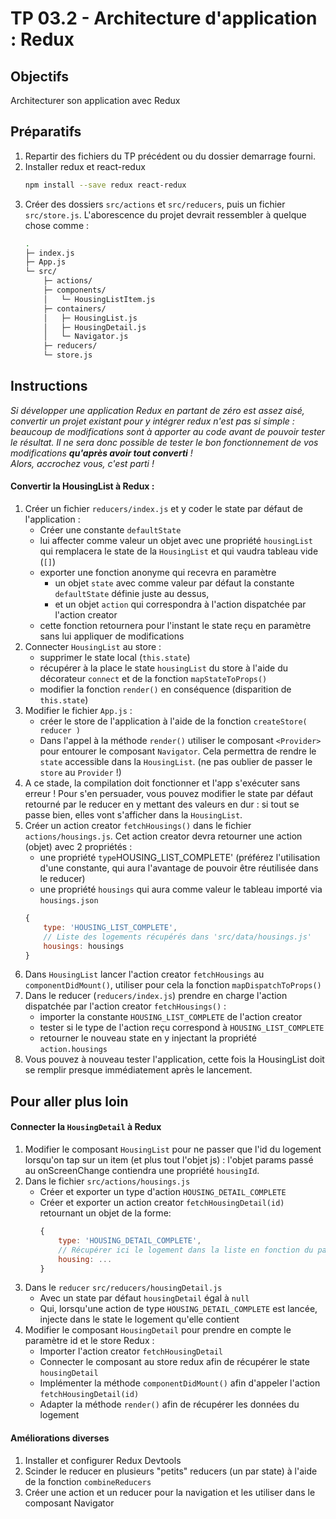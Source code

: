 # TP 03.2 - Architecture d'application : Redux

## Objectifs

Architecturer son application avec Redux

## Préparatifs
1. Repartir des fichiers du TP précédent ou du dossier demarrage fourni.
1. Installer redux et react-redux
    ```bash
    npm install --save redux react-redux
    ```
1. Créer des dossiers `src/actions` et `src/reducers`, puis un fichier `src/store.js`. L'aborescence du projet devrait ressembler à quelque chose comme :
	```bash
	.
	├─ index.js
	├─ App.js
	└─ src/
		├─ actions/
		├─ components/
		│   └─ HousingListItem.js
		├─ containers/
		│   ├─ HousingList.js
		│   ├─ HousingDetail.js
		│   └─ Navigator.js
		├─ reducers/
		└─ store.js
	```


## Instructions
*Si développer une application Redux en partant de zéro est assez aisé, convertir un projet existant pour y intégrer redux n'est pas si simple : beaucoup de modifications sont à apporter au code avant de pouvoir tester le résultat. Il ne sera donc possible de tester le bon fonctionnement de vos modifications **qu'après avoir tout converti** ! <br>Alors, accrochez vous, c'est parti !*

#### Convertir la HousingList à Redux :

1. Créer un fichier `reducers/index.js` et y coder le state par défaut de l'application :
	+ Créer une constante `defaultState`
	+ lui affecter comme valeur un objet avec une propriété `housingList` qui remplacera le state de la `HousingList` et qui vaudra tableau vide (`[]`)
	+ exporter une fonction anonyme qui recevra en paramètre
		* un objet `state` avec comme valeur par défaut la constante `defaultState` définie juste au dessus,
		* et un objet `action` qui correspondra à l'action dispatchée par l'action creator
	+ cette fonction retournera pour l'instant le state reçu en paramètre sans lui appliquer de modifications
1. Connecter `HousingList` au store :
	+ supprimer le state local (`this.state`)
	+ récupérer à la place le state `housingList` du store à l'aide du décorateur `connect` et de la fonction `mapStateToProps()`
	+ modifier la fonction `render()` en conséquence (disparition de `this.state`)
1. Modifier le fichier `App.js` :
	+ créer le store de l'application à l'aide de la fonction `createStore( reducer )`
	+ Dans l'appel à la méthode `render()` utiliser le composant `<Provider>` pour entourer le composant `Navigator`. Cela permettra de rendre le `state` accessible dans la `HousingList`. (ne pas oublier de passer le `store` au `Provider` !)
1. A ce stade, la compilation doit fonctionner et l'app s'exécuter sans erreur ! Pour s'en persuader, vous pouvez modifier le state par défaut retourné par le reducer en y mettant des valeurs en dur : si tout se passe bien, elles vont s'afficher dans la `HousingList`.
1. Créer un action creator `fetchHousings()` dans le fichier `actions/housings.js`. Cet action creator devra retourner une action (objet) avec 2 propriétés :
	+ une propriété `type`HOUSING_LIST_COMPLETE' (préférez l'utilisation d'une constante, qui aura l'avantage de pouvoir être réutilisée dans le reducer)
	+ une propriété `housings` qui aura comme valeur le tableau importé via `housings.json`
	```js
	{
		type: 'HOUSING_LIST_COMPLETE',
		// Liste des logements récupérés dans 'src/data/housings.js'
		housings: housings
	}
	```
1. Dans `HousingList` lancer l'action creator `fetchHousings` au `componentDidMount()`, utiliser pour cela la fonction `mapDispatchToProps()`
1. Dans le reducer (`reducers/index.js`) prendre en charge l'action dispatchée par l'action creator `fetchHousings()` :
	+ importer la constante `HOUSING_LIST_COMPLETE` de l'action creator
	+ tester si le type de l'action reçu correspond à `HOUSING_LIST_COMPLETE`
	+ retourner le nouveau state en y injectant la propriété `action.housings`
1. Vous pouvez à nouveau tester l'application, cette fois la HousingList doit se remplir presque immédiatement après le lancement.


## Pour aller plus loin

#### Connecter la `HousingDetail` à Redux

1. Modifier le composant `HousingList` pour ne passer que l'id du logement lorsqu'on tap sur un item (et plus tout l'objet js) : l'objet params passé au onScreenChange contiendra une propriété `housingId`.
1. Dans le fichier `src/actions/housings.js`
    + Créer et exporter un type d'action `HOUSING_DETAIL_COMPLETE`
    + Créer et exporter un action creator `fetchHousingDetail(id)` retournant un objet de la forme:
        ```js
        {
            type: 'HOUSING_DETAIL_COMPLETE',
            // Récupérer ici le logement dans la liste en fonction du paramètre "id"
            housing: ...
        }
        ```
1. Dans le `reducer` `src/reducers/housingDetail.js`
    + Avec un state par défaut `housingDetail` égal à `null`
    + Qui, lorsqu'une action de type `HOUSING_DETAIL_COMPLETE` est lancée, injecte dans le state le logement qu'elle contient
1. Modifier le composant `HousingDetail` pour prendre en compte le paramètre id et le store Redux :
	+ Importer l'action creator `fetchHousingDetail`
	+ Connecter le composant au store redux afin de récupérer le state `housingDetail`
	+ Implémenter la méthode `componentDidMount()` afin d'appeler l'action `fetchHousingDetail(id)`
	+ Adapter la méthode `render()` afin de récupérer les données du logement

#### Améliorations diverses

1. Installer et configurer Redux Devtools
1. Scinder le reducer en plusieurs "petits" reducers (un par state) à l'aide de la fonction `combineReducers`
1. Créer une action et un reducer pour la navigation et les utiliser dans le composant Navigator
